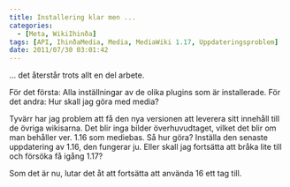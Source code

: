 ```yaml
---
title: Installering klar men ...
categories:
  - [Meta, WikiIhinða]
tags: [API, IhinðaMedia, Media, MediaWiki 1.17, Uppdateringsproblem]
date: 2011/07/30 03:01:42
---
```

... det återstår trots allt en del arbete.

För det första: Alla inställningar av de olika plugins som är installerade. För det andra: Hur skall jag göra med media?

Tyvärr har jag problem att få den nya versionen att leverera sitt innehåll till de övriga wikisarna. Det blir inga bilder överhuvudtaget, vilket det blir om man behåller ver. 1.16 som mediebas. Så hur göra? Inställa den senaste uppdatering av 1.16, den fungerar ju. Eller skall jag fortsätta att bråka lite till och försöka få igång 1.17?

Som det är nu, lutar det åt att fortsätta att använda 16 ett tag till.
